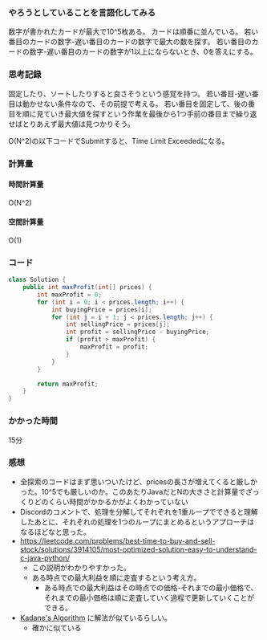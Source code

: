 ### やろうとしていることを言語化してみる
数字が書かれたカードが最大で10^5枚ある。
カードは順番に並んでいる。
若い番目のカードの数字-遅い番目のカードの数字で最大の数を探す。
若い番目のカードの数字-遅い番目のカードの数字が1以上にならないとき、0を答えにする。

### 思考記録
固定したり、ソートしたりすると良さそうという感覚を持つ。
若い番目-遅い番目は動かせない条件なので、その前提で考える。
若い番目を固定して、後の番目を順に見ていき最大値を探すという作業を最後から1つ手前の番目まで繰り返せばとりあえず最大値は見つかりそう。

O(N^2)の以下コードでSubmitすると、Time Limit Exceededになる。

### 計算量
#### 時間計算量
O(N^2)
#### 空間計算量
O(1)

### コード
```Java
class Solution {
    public int maxProfit(int[] prices) {
        int maxProfit = 0;
        for (int i = 0; i < prices.length; i++) {
            int buyingPrice = prices[i];
            for (int j = i + 1; j < prices.length; j++) {
                int sellingPrice = prices[j];
                int profit = sellingPrice - buyingPrice;
                if (profit > maxProfit) {
                    maxProfit = profit;
                }
            }
        }

        return maxProfit;
    }
}
```
### かかった時間
15分

### 感想
- 全探索のコードはまず思いついたけど、pricesの長さが増えてくると厳しかった。10^5でも厳しいのか。このあたりJavaだとNの大きさと計算量でざっくりどのくらい時間がかかるかがよくわかっていない
- Discordのコメントで、処理を分解してそれぞれを1重ループでできると理解したあとに、それぞれの処理を1つのループにまとめるというアプローチはなるほどなと思った。
- https://leetcode.com/problems/best-time-to-buy-and-sell-stock/solutions/3914105/most-optimized-solution-easy-to-understand-c-java-python/
  - この説明がわかりやすかった。
  - ある時点での最大利益を順に走査するという考え方。
    - ある時点での最大利益はその時点での価格-それまでの最小価格で、それまでの最小価格は順に走査していく過程で更新していくことができる。
- [Kadane's Algorithm](https://leetcode.com/problems/best-time-to-buy-and-sell-stock/solutions/4868897/most-optimized-kadane-s-algorithm-java-c-python-rust-javascript/) に解法が似ているらしい。
  - 確かに似ている